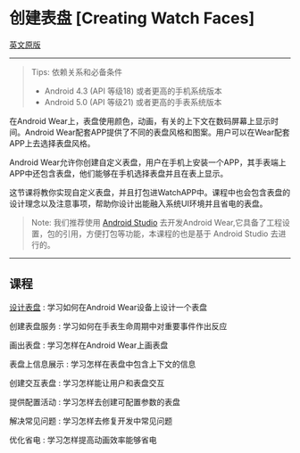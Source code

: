 ﻿# 创建表盘 [Creating Watch Faces]
[英文原版][1]

----

> Tips: 依赖关系和必备条件
> * Android 4.3 (API 等级18) 或者更高的手机系统版本
> * Android 5.0 (API 等级21) 或者更高的手表系统版本

在Android Wear上，表盘使用颜色，动画，有关的上下文在数码屏幕上显示时间。Android Wear配套APP提供了不同的表盘风格和图案。用户可以在Wear配套APP上去选择表盘风格。

Android Wear允许你创建自定义表盘，用户在手机上安装一个APP，其手表端上APP中还包含表盘，他们能够在手机选择表盘并且在表上显示。

这节课将教你实现自定义表盘，并且打包进WatchAPP中。课程中也会包含表盘的设计理念以及注意事项，帮助你设计出能融入系统UI环境并且省电的表盘。

> Note: 我们推荐使用 [Android Studio][2] 去开发Android Wear,它具备了工程设置，包的引用，方便打包等功能，本课程的也是基于 Android Studio 去进行的。

-----

## 课程

[设计表盘][3]
:   学习如何在Android Wear设备上设计一个表盘

创建表盘服务
:   学习如何在手表生命周期中对重要事件作出反应

画出表盘
:   学习怎样在Android Wear上画表盘

表盘上信息展示
:   学习怎样在表盘中包含上下文的信息

创建交互表盘
:   学习怎样能让用户和表盘交互

提供配置活动
:   学习怎样去创建可配置参数的表盘

解决常见问题
:   学习怎样去修复开发中常见问题

优化省电
:   学习怎样提高动画效率能够省电


  [1]: https://developer.android.com/training/wearables/watch-faces/index.html
  [2]: https://developer.android.com/sdk/index.html
  [3]: https://github.com/pwh0996/Android_Wear_API_CHS/blob/master/%E4%B8%BA%E7%A9%BF%E6%88%B4%E8%AE%BE%E5%A4%87%E5%88%9B%E5%BB%BAAPP%5BBuilding%20Apps%20for%20Wearables%5D/%E5%88%9B%E5%BB%BA%E8%A1%A8%E7%9B%98%5BCreating%20Watch%20Faces%5D/%E8%AE%BE%E8%AE%A1%E8%A1%A8%E7%9B%98%20%5BDesigning%20Watch%20Face%5D.md